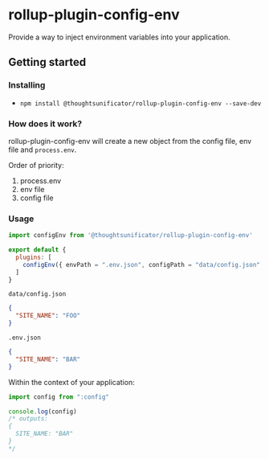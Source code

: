 # rollup-plugin-config-env

Provide a way to inject environment variables into your application.

## Getting started

### Installing

- ``npm install @thoughtsunificator/rollup-plugin-config-env --save-dev``

### How does it work?

rollup-plugin-config-env will create a new object from the config file, env file and ``process.env``.

Order of priority:

1. process.env
2. env file
3. config file

### Usage

```javascript
import configEnv from '@thoughtsunificator/rollup-plugin-config-env'

export default {
  plugins: [
    configEnv({ envPath = ".env.json", configPath = "data/config.json" })
  ]
}
```


``data/config.json``
```json
{
  "SITE_NAME": "FOO"
}
```

``.env.json``
```json
{
  "SITE_NAME": "BAR"
}
```

Within the context of your application:

```javascript
import config from ":config"

console.log(config)
/* outputs:
{
  SITE_NAME: "BAR"
}
*/

```


